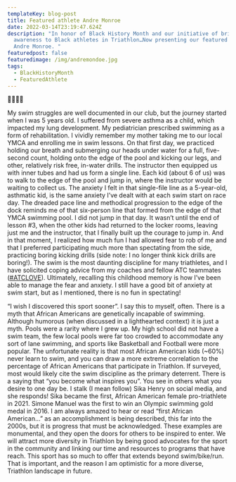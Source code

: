 ```yaml
---
templateKey: blog-post
title: Featured athlete Andre Monroe
date: 2022-03-14T23:19:47.624Z
description: "In honor of Black History Month and our initiative of bringing
  awareness to Black athletes in Triathlon…Now presenting our featured athlete,
  Andre Monroe. "
featuredpost: false
featuredimage: /img/andremondoe.jpg
tags:
  - BlackHistoryMonth
  - FeaturedAthlete
---
```

🌟🌟🌟🌟

My swim struggles are well documented in our club, but the journey started when I was 5 years old. I suffered from severe asthma as a child, which impacted my lung development. My pediatrician prescribed swimming as a form of rehabilitation. I vividly remember my mother taking me to our local YMCA and enrolling me in swim lessons. On that first day, we practiced holding our breath and submerging our heads under water for a full, five-second count, holding onto the edge of the pool and kicking our legs, and other, relatively risk free, in-water drills. The instructor then equipped us with inner tubes and had us form a single line. Each kid (about 6 of us) was to walk to the edge of the pool and jump in, where the instructor would be waiting to collect us. The anxiety I felt in that single-file line as a 5-year-old, asthmatic kid, is the same anxiety I’ve dealt with at each swim start on race day. The dreaded pace line and methodical progression to the edge of the dock reminds me of that six-person line that formed from the edge of that YMCA swimming pool. I did not jump in that day. It wasn’t until the end of lesson #3, when the other kids had returned to the locker rooms, leaving just me and the instructor, that I finally built up the courage to jump in. And in that moment, I realized how much fun I had allowed fear to rob of me and that I preferred participating much more than spectating from the side, practicing boring kicking drills (side note: I no longer think kick drills are boring!). The swim is the most daunting discipline for many triathletes, and I have solicited coping advice from my coaches and fellow ATC teammates ([\#ATCLOVE](https://www.facebook.com/hashtag/atclove?__eep__=6&__cft__[0]=AZVw1wz_E04CNfK55bIsyxBjbtoO2SBrUPcgkjAYg-FZWkXh3wmR7X0dmVoCXRiISt3JieQU1RJZ86LcFhvqXGVCKjW4bFIui3Q5CRvsQw6SgpltG94aNo2hmtd2AzgYQXy8AVqfNRIsG9B-ssBcwWz2eNm87LK41N9abG117bfSo7CawuaZKYkVa6sYPmjc0DU&__tn__=*NK-R "https\://www.facebook.com/hashtag/atclove?\_\_eep\_\_=6&\_\_cft\_\_\[0]=AZVw1wz_E04CNfK55bIsyxBjbtoO2SBrUPcgkjAYg-FZWkXh3wmR7X0dmVoCXRiISt3JieQU1RJZ86LcFhvqXGVCKjW4bFIui3Q5CRvsQw6SgpltG94aNo2hmtd2AzgYQXy8AVqfNRIsG9B-ssBcwWz2eNm87LK41N9abG117bfSo7CawuaZKYkVa6sYPmjc0DU&\_\_tn\_\_=\*NK-R")). Ultimately, recalling this childhood memory is how I’ve been able to manage the fear and anxiety. I still have a good bit of anxiety at swim start, but as I mentioned, there is no fun in spectating!

“I wish I discovered this sport sooner”. I say this to myself, often. There is a myth that African Americans are genetically incapable of swimming. Although humorous (when discussed in a lighthearted context) it is just a myth. Pools were a rarity where I grew up. My high school did not have a swim team, the few local pools were far too crowded to accommodate any sort of lane swimming, and sports like Basketball and Football were more popular. The unfortunate reality is that most African American kids (~60%) never learn to swim, and you can draw a more extreme correlation to the percentage of African Americans that participate in Triathlon. If surveyed, most would likely cite the swim discipline as the primary deterrent. There is a saying that “you become what inspires you”. You see in others what you desire to one day be. I stalk (I mean follow) Sika Henry on social media, and she responds! Sika became the first, African American female pro-triathlete in 2021. Simone Manuel was the first to win an Olympic swimming gold medal in 2016. I am always amazed to hear or read “first African American...” as an accomplishment is being described, this far into the 2000s, but it is progress that must be acknowledged. These examples are monumental, and they open the doors for others to be inspired to enter. We will attract more diversity in Triathlon by being good advocates for the sport in the community and linking our time and resources to programs that have reach. This sport has so much to offer that extends beyond swim/bike/run. That is important, and the reason I am optimistic for a more diverse, Triathlon landscape in future.